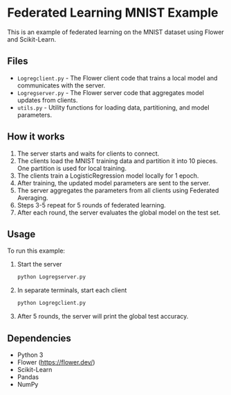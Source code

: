 # Federated Learning MNIST Example

This is an example of federated learning on the MNIST dataset using Flower and Scikit-Learn.

## Files

- `Logregclient.py` - The Flower client code that trains a local model and communicates with the server.
- `Logregserver.py` - The Flower server code that aggregates model updates from clients.
- `utils.py` - Utility functions for loading data, partitioning, and model parameters. 

## How it works

1. The server starts and waits for clients to connect.
2. The clients load the MNIST training data and partition it into 10 pieces. One partition is used for local training.
3. The clients train a LogisticRegression model locally for 1 epoch.  
4. After training, the updated model parameters are sent to the server.
5. The server aggregates the parameters from all clients using Federated Averaging.
6. Steps 3-5 repeat for 5 rounds of federated learning.
7. After each round, the server evaluates the global model on the test set.

## Usage

To run this example:

1. Start the server

    ```bash
    python Logregserver.py
    ```

2. In separate terminals, start each client

    ```bash
    python Logregclient.py
    ```

3. After 5 rounds, the server will print the global test accuracy.  

## Dependencies

- Python 3
- Flower (https://flower.dev/)
- Scikit-Learn
- Pandas
- NumPy
